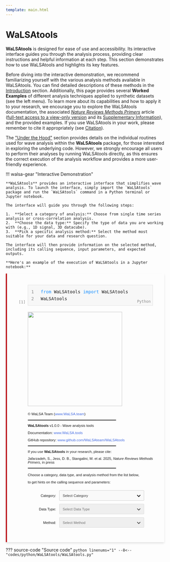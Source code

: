 ```yaml
---
template: main.html
---
```


# WaLSAtools

**WaLSAtools** is designed for ease of use and accessibility. Its interactive interface guides you through the analysis process, providing clear instructions and helpful information at each step. This section demonstrates how to use WaLSAtools and highlights its key features.

Before diving into the interactive demonstration, we recommend familiarizing yourself with the various analysis methods available in WaLSAtools. You can find detailed descriptions of these methods in the [Introduction](introduction.md) section. Additionally, this page provides several **Worked Examples** of different analysis techniques applied to synthetic datasets (see the left menu). To learn more about its capabilities and how to apply it to your research, we encourage you to explore the WaLSAtools documentation, the associated *[Nature Reviews Methods Primers](https://www.nature.com/articles/s43586-025-00392-0)* article ([full-text access to a view-only version](https://WaLSA.tools/nrmp) and its [Supplementary Information](https://WaLSA.tools/nrmp-si)), and the provided examples. If you use WaLSAtools in your work, please remember to cite it appropriately (see [Citation][9]).

The ["Under the Hood"](routines.md) section provides details on the individual routines used for wave analysis within the **WaLSAtools** package, for those interested in exploring the underlying code. However, we strongly encourage all users to perform their analyses by running WaLSAtools directly, as this ensures the correct execution of the analysis workflow and provides a more user-friendly experience.

  [9]: ../citation.md

!!! walsa-gear "Interactive Demonstration"

    **WaLSAtools** provides an interactive interface that simplifies wave analysis. To launch the interface, simply import the `WaLSAtools` package and run the `WaLSAtools` command in a Python terminal or Jupyter notebook.

    The interface will guide you through the following steps:

    1.  **Select a category of analysis:** Choose from single time series analysis or cross-correlation analysis.
    2.  **Choose the data type:** Specify the type of data you are working with (e.g., 1D signal, 3D datacube).
    3.  **Pick a specific analysis method:** Select the method most suitable for your data and research question.

    The interface will then provide information on the selected method, including its calling sequence, input parameters, and expected outputs.

    **Here's an example of the execution of WaLSAtools in a Jupyter notebook:**

<style>
    .dropdown-container {
        margin-left: 30px;
        margin-top: 20px;
        font-size: 0.9em;
        line-height: 2;
        display: flex;
        flex-direction: column;
        gap: 10px;
    }
    .dropdown-row {
        display: flex;
        align-items: center;
        gap: 10px;
    }   
    select {
        width: 270px !important;
        height: 33px !important;
        padding: 5px 10px;
        font-size: 1em;
        color: #333;
        border: 1px solid #ccc;
        border-radius: 2px;
        background-color: #f9f9f9;
        appearance: none;
        -webkit-appearance: none;
        -moz-appearance: none;
        background-image: url('data:image/svg+xml,%3Csvg xmlns="http://www.w3.org/2000/svg" width="12" height="12" viewBox="0 0 12 12"%3E%3Cpath d="M1,4 L6,9 L11,4" fill="none" stroke="%23000" stroke-width="2.0" /%3E%3C/svg%3E');
        background-repeat: no-repeat;
        background-position: right 10px center;
        background-size: 12px 12px;
        cursor: pointer;
    }
    select:focus {
        outline: none;
        border-color: #4caf50;
        box-shadow: 0 0 5px rgba(76, 175, 80, 0.6);
    }
    select:disabled {
        background-color: #eaeaea;
        cursor: not-allowed;
    }   
    .output-container {
        margin-left: 30px;
        margin-top: 5px;
        padding: 0;
        display: none; /* Hidden by default */
    }
    .parameters-table {
        border-collapse: collapse;
        border: 1px solid #222;
        width: calc(100% - 30px);
        box-sizing: border-box;
        table-layout: auto;
        margin-top: 20px;
        font-size: 0.9em;
    }
    .parameters-table td {
        border: 1px solid #222;
        padding: 8px;
        text-align: left;
    }
    .parameters-table th {
        padding: 8px;
        text-align: left;
    }   
    .code-container {
        font-family: monospace;
        position: relative;
        background-color: #f7f7f7;
        border: 1px solid #ddd;
        margin-left: 30px; 
        padding: 10px;
        padding-left: 40px; /* For line numbers */
        font-size: 14px;
        line-height: 1.6;
        display: inline-block;
        width: calc(100% - 30px);
        box-sizing: border-box;
    }
    .line-numbers {
        position: absolute;
        top: 10px;
        left: 10px;
        color: #888;
        text-align: right;
        line-height: 1.6;
        font-size: 14px;
    }
    .execute-btn {
        background-color: #4caf50;
        color: white;
        border: none;
        border-radius: 50%;
        width: 20px;
        height: 20px;
        display: flex;
        justify-content: center;
        align-items: center;
        font-size: 16px;
        font-weight: bold;
        cursor: pointer;
        position: absolute;
        left: -30px; /* Place the button outside the box */
        top: 2px;
    }
    .execute-btn:hover {
        background-color: #45a049;
    }
    .index-number {
        position: absolute;
        bottom: 0px;
        left: -30px;
        color: #888;
        font-size: 12px;
    }
    .python-label {
        position: absolute;
        bottom: 2px;
        right: 6px;
        font-size: 12px;
        color: #888;
    }
    .walsa-gear-code {
        border-left: 4px solid rgb(189, 26, 31); 
        background-color: rgba(255, 255, 255, 0.1);
        padding: 16px; 
        border-radius: 1px; 
        margin-bottom: 16px; 
        box-shadow: 0px 4px 6px rgba(0, 0, 0, 0.1);
    }
</style>
<div class="walsa-gear-code">
<div style="font-family: Arial, sans-serif; margin: 20px; font-size: 0.9em; line-height: 0.9em;">
<div class="code-container">
    <!-- Line numbers -->
    <div class="line-numbers">
        1<br>
        2
    </div>
    <!-- Code area -->
    <div>
        <span style="color:DodgerBlue">from</span> WaLSAtools <span style="color:DodgerBlue">import</span> WaLSAtools<br>
        WaLSAtools
    </div>
    <!-- Execute button -->
    <!-- <button class="execute-btn">▶</button> -->
    <!-- Index number -->
    <div class="index-number">[1]</div>  
    <!-- Python label -->
    <div class="python-label">Python</div>
</div>
<!-- Logo -->
<div style="margin-left: 30px; margin-top: 20px;">
    <img src="https://walsa.team/images/walsatools_black.png" style="width: 300px; height: auto;">
</div>
<!-- Credits -->
<div style="margin-left: 30px; margin-top: 20px; font-size: 0.9em;">
    <p>© WaLSA Team (<a href="https://www.WaLSA.team" target="_blank" style="color: #4169E1; text-decoration: none;">www.WaLSA.team</a>)</p>
    <hr style="width: 70%; margin: 0; border: 0.98px solid #888; margin-bottom: 10px;">
    <p><strong>WaLSAtools</strong> v1.0.0 - Wave analysis tools</p>
    <p>Documentation: <a href="https://www.WaLSA.tools" target="_blank" style="color: #4169E1; text-decoration: none;">www.WaLSA.tools</a></p>
    <p>GitHub repository: <a href="https://www.github.com/WaLSAteam/WaLSAtools" target="_blank" style="color: #4169E1; text-decoration: none;">www.github.com/WaLSAteam/WaLSAtools</a></p>
    <hr style="width: 70%; margin: 0; border: 0.98px solid #888; margin-bottom: 10px;">
    <p>If you use <strong>WaLSAtools</strong> in your research, please cite:</p>
    <p>Jafarzadeh, S., Jess, D. B., Stangalini, M. et al. 2025, <em>Nature Reviews Methods Primers</em>, in press</p>
    <hr style="width: 70%; margin: 0; border: 0.98px solid #888; margin-bottom: 15px;">
    <p>Choose a category, data type, and analysis method from the list below,</p>
    <p>to get hints on the calling sequence and parameters:</p>
</div>
<!-- Dropdown Menus -->
<div class="dropdown-container">
    <div class="dropdown-row">
        <label for="category" style="width: 90px !important; text-align: right !important;">Category:</label>
        <select id="category">
            <option value="">Select Category</option>
            <option value="a">Single Time Series Analysis</option>
            <option value="b">Cross-Correlation Between Two Time Series</option>
        </select>
    </div>
    <div class="dropdown-row">
        <label for="datatype" style="width: 90px !important; text-align: right !important;">Data Type:</label>
        <select id="datatype" disabled>
            <option value="">Select Data Type</option>
        </select>
    </div>
    <div class="dropdown-row">
        <label for="analysisMethod" style="width: 90px !important; text-align: right !important;">Method:</label>
        <select id="analysisMethod" disabled>
            <option value="">Select Method</option>
        </select>
    </div>
    <div class="dropdown-row">
        <label for="subMethod" id="subMethodLabel" style="width: 90px !important; text-align: right !important; display:none;">Sub-method:</label>
        <select id="subMethod" style="display:none;">
            <option value="">Select Sub-method</option>
            <option value="fft">FFT</option>
            <option value="wavelet">Wavelet</option>
            <option value="lombscargle">Lomb-Scargle</option>
            <option value="welch">Welch</option>
        </select>
    </div>
</div>
<div id="dropdownMessage" style="margin-left: 30px; margin-top: 15px; font-size: 0.9em; display: none;">
    Please select appropriate options from all dropdown menus.
</div>
<div class="output-container" id="outputContainer">
    <p style="font-size: 1.0em;">Calling Sequence:</p>
    <span id="callingSequence" style="font-size: 0.95em !important; margin: 0 !important; padding: 0 !important;"></span>
    <div id="warningNote" style="font-size: 0.88em; color: #1a6e29; margin-left: 30px; margin-top: 10px;"></div>
    <table class="parameters-table">
        <thead>
            <tr style="background-color: #fff;"><th colspan="3" style="text-align: left; color: #000; font-size: 110%;">Parameters (**kwargs)</th></tr>
            <tr style="background-color: #222;">
                <th style="color: #fff; border-right: 1px solid #ccc; text-align: left; white-space: nowrap;">Parameter</th>
                <th style="color: #fff; border-right: 1px solid #ccc; text-align: left; white-space: nowrap;">Type</th>
                <th style="color: #fff; text-align: left; width: 100%;">Description</th>
            </tr>
        </thead>
        <tbody id="parameterTableBody">
        </tbody>
    </table>
</div>
</div>
</div>
<script>
    const parameters = {
        single_series: {
            fft: {
                returnValues: 'power, frequency, significance, amplitude',
                parameters: {
                    signal: { type: 'array', description: 'The input signal (1D).' },
                    time: { type: 'array', description: 'The time array corresponding to the signal.' },
                    siglevel: { type: 'float', description: 'Significance level for the confidence intervals. Default: 0.95.' },
                    nperm: { type: 'int', description: 'Number of permutations for significance testing. Default: 1000.' },
                    nosignificance: { type: 'bool', description: 'If True, skip significance calculation. Default: False.' },
                    apod: { type: 'float', description: 'Extent of apodization edges (of a Tukey window). Default: 0.1.' },
                    pxdetrend: { type: 'int', description: 'Subtract linear trend with time per pixel. Options: 1 (simple) or 2 (advanced). Default: 2.' },
                    polyfit: { type: 'int', description: 'Degree of polynomial fit for detrending the data. If set, a polynomial fit (instead of linear) is applied. Default: None' },
                    meantemporal: { type: 'bool', description: 'If True, apply simple temporal detrending by subtracting the mean signal from the data, skipping fitting procedures. Default: False.' },
                    meandetrend: { type: 'bool', description: 'If True, subtract the linear trend with time for the image means (spatial detrending). Default: False.' },
                    recon: { type: 'bool', description: 'If True, perform Fourier reconstruction of the input time series. This does not preserve amplitudes but is useful for examining frequencies far from the low-frequency range. Default: False.' },
                    resample_original: { type: 'bool', description: 'If True, and if recon is set to True, approximate values close to the original are returned for comparison. Default: False.' },
                    nodetrendapod: { type: 'bool', description: 'If True, neither detrending nor apodization is performed. Default: False.' },
                    amplitude: { type: 'bool', description: ' If True, return the amplitudes of the Fourier transform. Default: False.' },
                    silent: { type: 'bool', description: 'If True, suppress print statements. Default: False.' }
                }
            },
            wavelet: {
                returnValues: 'power, period, significance, coi, gws_power, gws_significance, rgws_power',
                parameters: {
                    signal: { type: 'array', description: 'The input signal (1D).' },
                    time: { type: 'array', description: 'The time array corresponding to the signal.' },
                    siglevel: { type: 'float', description: 'Significance level for the confidence intervals. Default: 0.95.' },
                    nperm: { type: 'int', description: 'Number of permutations for significance testing. Default: 1000.' },
                    mother: { type: 'str', description: 'The mother wavelet function to use. Default: "morlet".' },
                    GWS: { type: 'bool', description: 'If True, calculate the Global Wavelet Spectrum. Default: False.' },
                    RGWS: { type: 'bool', description: 'If True, calculate the Refined Global Wavelet Spectrum (time-integrated power, excluding COI and insignificant areas). Default: False.' },
                    dj: { type: 'float', description: 'Scale spacing. Smaller values result in better scale resolution but slower calculations. Default: 0.025.' },
                    s0: { type: 'float', description: 'Initial (smallest) scale of the wavelet. Default: 2 * dt.' },
                    J: { type: 'int', description: 'Number of scales minus one. Scales range from s0 up to s0 * 2**(J * dj), giving a total of (J + 1) scales. Default: (log2(N * dt / s0)) / dj.' },
                    lag1: { type: 'float', description: 'Lag-1 autocorrelation. Default: 0.0.' },
                    apod: { type: 'float', description: 'Extent of apodization edges (of a Tukey window). Default: 0.1.' },
                    pxdetrend: { type: 'int', description: 'Subtract linear trend with time per pixel. Options: 1 (simple) or 2 (advanced). Default: 2.' },
                    polyfit: { type: 'int', description: 'Degree of polynomial fit for detrending the data. If set, a polynomial fit (instead of linear) is applied. Default: None' },
                    meantemporal: { type: 'bool', description: 'If True, apply simple temporal detrending by subtracting the mean signal from the data, skipping fitting procedures. Default: False.' },
                    meandetrend: { type: 'bool', description: 'If True, subtract the linear trend with time for the image means (spatial detrending). Default: False.' },
                    recon: { type: 'bool', description: 'If True, perform Fourier reconstruction of the input time series. This does not preserve amplitudes but is useful for examining frequencies far from the low-frequency range. Default: False.' },
                    resample_original: { type: 'bool', description: 'If True, and if recon is set to True, approximate values close to the original are returned for comparison. Default: False.' },
                    nodetrendapod: { type: 'bool', description: 'If True, neither detrending nor apodization is performed. Default: False.' },
                    silent: { type: 'bool', description: 'If True, suppress print statements. Default: False.' }
                }
            },
            lombscargle: {
                returnValues: 'power, frequency, significance',
                parameters: {
                    signal: { type: 'array', description: 'The input signal (1D).' },
                    time: { type: 'array', description: 'The time array corresponding to the signal.' },
                    siglevel: { type: 'float', description: 'Significance level for the confidence intervals. Default: 0.95.' },
                    nperm: { type: 'int', description: 'Number of permutations for significance testing. Default: 1000.' },
                    dy: { type: 'array', description: 'Errors or observational uncertainties associated with the time series.' },
                    fit_mean: { type: 'bool', description: 'If True, include a constant offset as part of the model at each frequency. This improves accuracy, especially for incomplete phase coverage.' },
                    center_data: { type: 'bool', description: 'If True, pre-center the data by subtracting the weighted mean of the input data. This is especially important if fit_mean=False.' },
                    nterms: { type: 'int', description: 'Number of terms to use in the Fourier fit. Default: 1.' },
                    normalization: { type: 'str', description: 'The normalization method for the periodogram. Options: "standard", "model", "log", "psd". Default: "standard".' },
                    nosignificance: { type: 'bool', description: 'If True, skip significance calculation. Default: False.' },
                    apod: { type: 'float', description: 'Extent of apodization edges (of a Tukey window). Default: 0.1.' },
                    pxdetrend: { type: 'int', description: 'Subtract linear trend with time per pixel. Options: 1 (simple) or 2 (advanced). Default: 2.' },
                    polyfit: { type: 'int', description: 'Degree of polynomial fit for detrending the data. If set, a polynomial fit (instead of linear) is applied. Default: None' },
                    meantemporal: { type: 'bool', description: 'If True, apply simple temporal detrending by subtracting the mean signal from the data, skipping fitting procedures. Default: False.' },
                    meandetrend: { type: 'bool', description: 'If True, subtract the linear trend with time for the image means (spatial detrending). Default: False.' },
                    recon: { type: 'bool', description: 'If True, perform Fourier reconstruction of the input time series. This does not preserve amplitudes but is useful for examining frequencies far from the low-frequency range. Default: False.' },
                    resample_original: { type: 'bool', description: 'If True, and if recon is set to True, approximate values close to the original are returned for comparison. Default: False.' },
                    nodetrendapod: { type: 'bool', description: 'If True, neither detrending nor apodization is performed. Default: False.' },
                    silent: { type: 'bool', description: 'If True, suppress print statements. Default: False.' }
                }
            },
            welch: {
                returnValues: 'power, frequency, significance',
                parameters: {
                    signal: { type: 'array', description: 'The 1D time series signal.' },
                    time: { type: 'array', description: 'The time array corresponding to the signal.' },
                    nperseg: { type: 'int', description: 'Length of each segment for analysis. Default: 256.' },
                    noverlap: { type: 'int', description: 'Number of points to overlap between segments. Default: 128.' },
                    window: { type: 'str', description: 'Type of window function used in the Welch method. Default: "hann".' },
                    siglevel: { type: 'float', description: 'Significance level for confidence intervals. Default: 0.95.' },
                    nperm: { type: 'int', description: 'Number of permutations for significance testing. Default: 1000.' },
                    silent: { type: 'bool', description: 'If True, suppress print statements. Default: False.' }
                }
            },
            emd: {
                returnValues: 'HHT_power, HHT_significance, HHT_frequency, psd_spectra, psd_significance, IMFs, IMF_significance, instantaneous_frequency',
                parameters: {
                    signal: { type: 'array', description: 'The input signal (1D).' },
                    time: { type: 'array', description: 'The time array of the signal.' },
                    siglevel: { type: 'float', description: 'Significance level for the confidence intervals. Default: 0.95.' },
                    nperm: { type: 'int', description: 'Number of permutations for significance testing. Default: 1000.' },
                    EEMD: { type: 'bool', description: 'If True, use Ensemble Empirical Mode Decomposition (EEMD) instead of Empirical Mode Decomposition (EMD). Default: False.' },
                    Welch_psd: { type: 'bool', description: 'If True, calculate Welch PSD spectra instead of FFT PSD spectra (for the psd_spectra and psd_confidence_levels). Default: False.' },
                    apod: { type: 'float', description: 'Extent of apodization edges (of a Tukey window). Default: 0.1.' },
                    pxdetrend: { type: 'int', description: 'Subtract linear trend with time per pixel. Options: 1 (simple) or 2 (advanced). Default: 2.' },
                    polyfit: { type: 'int', description: 'Degree of polynomial fit for detrending the data. If set, a polynomial fit (instead of linear) is applied. Default: None.' },
                    meantemporal: { type: 'bool', description: 'If True, apply simple temporal detrending by subtracting the mean signal from the data, skipping fitting procedures. Default: False.' },
                    meandetrend: { type: 'bool', description: 'If True, subtract the linear trend with time for the image means (spatial detrending). Default: False.' },
                    recon: { type: 'bool', description: 'If True, perform Fourier reconstruction of the input time series. This does not preserve amplitudes but is useful for examining frequencies far from the low-frequency range. Default: False.' },
                    resample_original: { type: 'bool', description: 'If True, and if recon is set to True, approximate values close to the original are returned for comparison. Default: False.' },
                    nodetrendapod: { type: 'bool', description: 'If True, neither detrending nor apodization is performed. Default: False.' },
                    silent: { type: 'bool', description: 'If True, suppress print statements. Default: False.' }
                }
            },
            komega: {
                returnValues: 'power, wavenumber, frequency, filtered_cube, spatial_fft_map, torus_map, spatial_fft_filtered_map, temporal_fft, temporal_filter, temporal_frequencies, spatial_frequencies',
                parameters: {
                    signal: { type: 'array', description: 'Input datacube, normally in the form of [x, y, t] or [t, x, y]. Note that the input datacube must have identical x and y dimensions. If not, the datacube will be cropped accordingly.' },
                    time: { type: 'array', description: 'Time array corresponding to the input datacube.' },
                    pixelsize: { type: 'float', description: 'Spatial sampling of the input datacube. If not given, it is plotted in units of "pixel".' },
                    filtering: { type: 'bool', description: 'If True, filtering is applied, and the filtered datacube (filtered_cube) is returned. Otherwise, None is returned. Default: False.' },
                    f1: { type: 'float', description: 'Optional lower (temporal) frequency to filter, in Hz.' },
                    f2: { type: 'float', description: 'Optional upper (temporal) frequency to filter, in Hz.' },
                    k1: { type: 'float', description: 'Optional lower (spatial) wavenumber to filter, in units of pixelsize^-1 (k = (2 * π) / wavelength).' },
                    k2: { type: 'float', description: 'Optional upper (spatial) wavenumber to filter, in units of pixelsize^-1.' },
                    spatial_torus: { type: 'bool', description: 'If True, makes the annulus used for spatial filtering have a Gaussian-shaped profile, useful for preventing aliasing. Default: True.' },
                    temporal_torus: { type: 'bool', description: 'If True, makes the temporal filter have a Gaussian-shaped profile, useful for preventing aliasing. Default: True.' },
                    no_spatial_filt: { type: 'bool', description: 'If True, ensures no spatial filtering is performed on the dataset (i.e., only temporal filtering is applied).' },
                    no_temporal_filt: { type: 'bool', description: 'If True, ensures no temporal filtering is performed on the dataset (i.e., only spatial filtering is applied).' },
                    silent: { type: 'bool', description: 'If True, suppresses the k-ω diagram plot.' },
                    smooth: { type: 'bool', description: 'If True, power is smoothed. Default: True.' },
                    mode: { type: 'int', description: 'Output power mode: 0 = log10(power) (default), 1 = linear power, 2 = sqrt(power) = amplitude.' },
                    processing_maps: { type: 'bool', description: 'If True, the function returns the processing maps (spatial_fft_map, torus_map, spatial_fft_filtered_map, temporal_fft, temporal_filter, temporal_frequencies, spatial_frequencies). Otherwise, they are all returned as None. Default: False.' }
                }
            },
            pod: {
                returnValues: 'pod_results',
                parameters: {
                    signal: { type: 'array', description: '3D data cube with shape (time, x, y) or similar.' },
                    time: { type: 'array', description: '1D array representing the time points for each time step in the data.' },
                    num_modes: { type: 'int, optional', description: 'Number of top modes to compute. Default is None (all modes).' },
                    num_top_frequencies: { type: 'int, optional', description: 'Number of top frequencies to consider. Default is None (all frequencies).' },
                    top_frequencies: { type: 'list, optional', description: 'List of top frequencies to consider. Default is None.' },
                    num_cumulative_modes: { type: 'int, optional', description: 'Number of cumulative modes to consider. Default is None (all modes).' },
                    welch_nperseg: { type: 'int, optional', description: "Number of samples per segment for Welch's method. Default is 150." },
                    welch_noverlap: { type: 'int, optional', description: "Number of overlapping samples for Welch's method. Default is 25." },
                    welch_nfft: { type: 'int, optional', description: 'Number of points for the FFT. Default is 2^14.' },
                    welch_fs: { type: 'int, optional', description: 'Sampling frequency for the data. Default is 2.' },
                    nperm: { type: 'int, optional', description: 'Number of permutations for significance testing. Default is 1000.' },
                    siglevel: { type: 'float, optional', description: 'Significance level for the Welch spectrum. Default is 0.95.' },
                    timestep_to_reconstruct: { type: 'int, optional', description: 'Timestep of the datacube to reconstruct using the top modes. Default is 0.' },
                    num_modes_reconstruct: { type: 'int, optional', description: 'Number of modes to use for reconstruction. Default is None (all modes).' },
                    spod: { type: 'bool, optional', description: 'If True, perform Spectral Proper Orthogonal Decomposition (SPOD) analysis. Default is False.' },
                    spod_filter_size: { type: 'int, optional', description: 'Filter size for SPOD analysis. Default is None.' },
                    spod_num_modes: { type: 'int, optional', description: 'Number of SPOD modes to compute. Default is None.' },
                    print_results: { type: 'bool, optional', description: 'If True, print a summary of results. Default is True.' }
                }
            },
            dominantfreq: {
                returnValues: 'power, frequency, significance',
                parameters: {
                    signal: { type: 'array', description: 'Input signal array (1D or 2D).' },
                    time: { type: 'array', description: 'Time array corresponding to the signal.' },
                    method: { type: 'string', description: 'Analysis method (e.g., fft, wavelet, etc.).' },
                    kwargs: { type: 'object', description: 'Additional optional parameters for customization.' }
                }
            }
        },
        cross_correlation: {
            wavelet: {
                returnValues: 'cross_power, cross_period, cross_sig, cross_coi, coherence, coh_period, coh_sig, coh_coi, phase_angle',
                parameters: {
                    data1: { type: 'array', description: 'The first 1D time series signal.' },
                    data2: { type: 'array', description: 'The second 1D time series signal.' },
                    time: { type: 'array', description: 'The time array corresponding to the signals.' },
                    siglevel: { type: 'float', description: 'Significance level for the confidence intervals. Default: 0.95.' },
                    nperm: { type: 'int', description: 'Number of permutations for significance testing. Default: 1000.' },
                    mother: { type: 'str', description: 'The mother wavelet function to use. Default: "morlet".' },
                    GWS: { type: 'bool', description: 'If True, calculate the Global Wavelet Spectrum. Default: False.' },
                    RGWS: { type: 'bool', description: 'If True, calculate the Refined Global Wavelet Spectrum (time-integrated power, excluding COI and insignificant areas). Default: False.' },
                    dj: { type: 'float', description: 'Scale spacing. Smaller values result in better scale resolution but slower calculations. Default: 0.025.' },
                    s0: { type: 'float', description: 'Initial (smallest) scale of the wavelet. Default: 2 * dt.' },
                    J: { type: 'int', description: 'Number of scales minus one. Scales range from s0 up to s0 * 2**(J * dj), giving a total of (J + 1) scales. Default: (log2(N * dt / s0)) / dj.' },
                    lag1: { type: 'float', description: 'Lag-1 autocorrelation. Default: 0.0.' },
                    apod: { type: 'float', description: 'Extent of apodization edges (of a Tukey window). Default: 0.1.' },
                    pxdetrend: { type: 'int', description: 'Subtract linear trend with time per pixel. Options: 1 (simple) or 2 (advanced). Default: 2.' },
                    polyfit: { type: 'int', description: 'Degree of polynomial fit for detrending the data. If set, a polynomial fit (instead of linear) is applied. Default: None.' },
                    meantemporal: { type: 'bool', description: 'If True, apply simple temporal detrending by subtracting the mean signal from the data, skipping fitting procedures. Default: False.' },
                    meandetrend: { type: 'bool', description: 'If True, subtract the linear trend with time for the image means (spatial detrending). Default: False.' },
                    recon: { type: 'bool', description: 'If True, perform Fourier reconstruction of the input time series. This does not preserve amplitudes but is useful for examining frequencies far from the low-frequency range. Default: False.' },
                    resample_original: { type: 'bool', description: 'If True, and if recon is set to True, approximate values close to the original are returned for comparison. Default: False.' },
                    nodetrendapod: { type: 'bool', description: 'If True, neither detrending nor apodization is performed. Default: False.' },
                    silent: { type: 'bool', description: 'If True, suppress print statements. Default: False.' }
                }
            },
            welch: {
                returnValues: 'frequency, cospectrum, phase_angle, power_data1, power_data2, frequency_coherence, coherence',
                parameters: {
                    data1: { type: 'array', description: 'The first 1D time series signal.' },
                    data2: { type: 'array', description: 'The second 1D time series signal.' },
                    time: { type: 'array', description: 'The time array corresponding to the signals.' },
                    nperseg: { type: 'int', description: 'Length of each segment for analysis. Default: 256.' },
                    noverlap: { type: 'int', description: 'Number of points to overlap between segments. Default: 128.' },
                    window: { type: 'str', description: 'Type of window function used in the Welch method. Default: "hann".' },
                    siglevel: { type: 'float', description: 'Significance level for confidence intervals. Default: 0.95.' },
                    nperm: { type: 'int', description: 'Number of permutations for significance testing. Default: 1000.' },
                    silent: { type: 'bool', description: 'If True, suppress print statements. Default: False.' }
                }
            },
            fft: {
                returnValues: 'frequency, cospectrum, phase_angle, power_data1, power_data2, frequency_coherence, coherence',
                warning: 'Note: Selecting FFT for cross-correlation automatically runs Welch instead, to improve noise handling by averaging over segments. Consider adjusting "nperseg" to tune resolution.',
                parameters: {
                    data1: { type: 'array', description: 'The first 1D time series signal.' },
                    data2: { type: 'array', description: 'The second 1D time series signal.' },
                    time: { type: 'array', description: 'The time array corresponding to the signals.' },
                    nperseg: { type: 'int', description: 'Length of each segment for analysis. Default: 256.' },
                    noverlap: { type: 'int', description: 'Number of points to overlap between segments. Default: 128.' },
                    window: { type: 'str', description: 'Type of window function used in the Welch method. Default: "hann".' },
                    siglevel: { type: 'float', description: 'Significance level for confidence intervals. Default: 0.95.' },
                    nperm: { type: 'int', description: 'Number of permutations for significance testing. Default: 1000.' },
                    silent: { type: 'bool', description: 'If True, suppress print statements. Default: False.' }
                }
            }
        }
    };
    const categoryDropdown = document.getElementById('category');
    const datatypeDropdown = document.getElementById('datatype');
    const analysisMethodDropdown = document.getElementById('analysisMethod');
    const subMethodDropdown = document.getElementById('subMethod');
    const subMethodLabel = document.getElementById('subMethodLabel');
    const outputContainer = document.getElementById('outputContainer');
    const callingSequence = document.getElementById('callingSequence');
    const parameterTableBody = document.getElementById('parameterTableBody');
    function resetDropdown(dropdown, placeholder = "Select ...") {
        dropdown.innerHTML = `<option value="">${placeholder}</option>`;
        dropdown.disabled = true;
    }
    function hideOutput() {
        outputContainer.style.display = 'none';
    }
    function clearOutput() {
        callingSequence.innerHTML = '';
        parameterTableBody.innerHTML = '';
        hideOutput();
    }
    document.addEventListener('DOMContentLoaded', () => {
        updateOutput();
        // Attach event listeners
        categoryDropdown.addEventListener('change', () => {
            const category = categoryDropdown.value;
            resetDropdown(datatypeDropdown, "Select Data Type");
            resetDropdown(analysisMethodDropdown, "Select Method");
            resetDropdown(subMethodDropdown, "Select Sub-method");
            subMethodDropdown.style.display = 'none';
            subMethodLabel.style.display = 'none';
            clearOutput();
            if (category) {
                datatypeDropdown.disabled = false;
                if (category === 'a') {
                    datatypeDropdown.innerHTML += `
                        <option value="1">1D Signal</option>
                        <option value="2">3D Datacube</option>`;
                } else if (category === 'b') {
                    datatypeDropdown.innerHTML += `<option value="1">1D Signal</option>`;
                }
            }
            updateOutput();
        });
        datatypeDropdown.addEventListener('change', () => {
            const category = categoryDropdown.value;
            const datatype = datatypeDropdown.value;
            resetDropdown(analysisMethodDropdown, "Select Method");
            resetDropdown(subMethodDropdown, "Select Sub-method");
            subMethodDropdown.style.display = 'none';
            subMethodLabel.style.display = 'none';
            clearOutput();
            if (datatype) {
                analysisMethodDropdown.disabled = false;
                if (category === 'a' && datatype === '1') {
                    analysisMethodDropdown.innerHTML += `
                        <option value="fft">FFT</option>
                        <option value="wavelet">Wavelet</option>
                        <option value="lombscargle">Lomb-Scargle</option>
                        <option value="welch">Welch</option>
                        <option value="emd">EMD</option>`;
                } else if (category === 'a' && datatype === '2') {
                    analysisMethodDropdown.innerHTML += `
                        <option value="komega">k-omega</option>
                        <option value="pod">POD</option>
                        <option value="dominantfreq">Dominant Freq / Mean Power Spectrum</option>`;
                } else if (category === 'b') {
                    analysisMethodDropdown.innerHTML += `
                        <option value="wavelet">Wavelet</option>
                        <option value="welch">Welch</option>`;
                }
            }
            updateOutput();
        });
        analysisMethodDropdown.addEventListener('change', () => {
            const category = categoryDropdown.value;
            const datatype = datatypeDropdown.value;
            const analysisMethod = analysisMethodDropdown.value;
            resetDropdown(subMethodDropdown, "Select Sub-method");
            subMethodDropdown.style.display = 'none';
            subMethodLabel.style.display = 'none';
            subMethodDropdown.disabled = true;
            clearOutput();
            if (
                category === 'a' &&
                datatype === '2' &&
                analysisMethod === 'dominantfreq'
            ) {
                subMethodDropdown.style.display = 'inline-block';
                subMethodLabel.style.display = 'inline-block';
                subMethodDropdown.disabled = false;
                subMethodDropdown.innerHTML = `
                    <option value="">Select Sub-method</option>
                    <option value="fft">FFT</option>
                    <option value="wavelet">Wavelet</option>
                    <option value="lombscargle">Lomb-Scargle</option>
                    <option value="welch">Welch</option>`;
            }
            updateOutput();
        });
        subMethodDropdown.addEventListener('change', updateOutput);
        updateOutput();
    });
    // Update Output Container
    function updateOutput() {
        const category = categoryDropdown.value;
        const datatype = datatypeDropdown.value;
        const analysisMethod = analysisMethodDropdown.value;
        const subMethod = subMethodDropdown.value;
        const message = document.getElementById('dropdownMessage');      
        // Hide output and show a message if selections are incomplete
        if (!category || !datatype || !analysisMethod || (subMethodDropdown.style.display === 'inline-block' && !subMethod)) {
            message.style.display = 'block';
            hideOutput();
            return;
        }      
        // Hide the message when all selections are made
        message.style.display = 'none';
        // Retrieve returnValues based on category and analysisMethod
        let returnValues = '';
        if (category === 'a') {
            returnValues = parameters.single_series[analysisMethod]?.returnValues || 'No return values available';
        } else if (category === 'b') {
            returnValues = parameters.cross_correlation[analysisMethod]?.returnValues || 'No return values available';
        }
        // Construct the command string
        let command1 = '';
        if (category === 'a' && datatype === '1') {
            command1 = `${returnValues} = WaLSAtools(signal=INPUT_DATA, time=TIME_ARRAY, method='${analysisMethod}', **kwargs)`;
        } else if (category === 'b') {
            command1 = `${returnValues} = WaLSAtools(data1=INPUT_DATA1, data2=INPUT_DATA2, time=TIME_ARRAY, method='${analysisMethod}', **kwargs)`;
        } else if (category === 'a' && datatype === '2') {
            if (analysisMethod === 'dominantfreq') {
                retValues = 'dominant_frequency, mean_power, frequency, power_map'
                command1 = `${retValues} = WaLSAtools(signal=INPUT_DATA, time=TIME_ARRAY, averagedpower=True, dominantfreq=True, method='${subMethod}', **kwargs)`;
            } else {
                if (analysisMethod === 'komega') {
                    analysisMethodout = 'k-omega';
                } else {
                    analysisMethodout = analysisMethod;
                }
                command1 = `${returnValues} = WaLSAtools(signal=INPUT_DATA, time=TIME_ARRAY, method='${analysisMethodout}', **kwargs)`;
            }
        }
        const command = `
            <div style="display: flex; align-items: baseline;">
                <span style="color: #222; min-width: 4ch; margin: 0 !important; line-height: 1.5;">>>> </span>
                <pre style="
                    white-space: pre-wrap; 
                    word-wrap: break-word;  
                    color: #01016D; 
                    margin: 0 !important;
                    line-height: 1.5;
                ">${command1}</pre>
            </div>
        `;
        // Update calling sequence and parameter table
        callingSequence.innerHTML = command;
        const warningNote = document.getElementById('warningNote');
        if (category === 'b' && analysisMethod === 'fft') {
            warningNote.innerText = parameters.cross_correlation.fft.warning;
        } else {
            warningNote.innerText = '';
        }
        if (analysisMethod === 'dominantfreq') {
            updateParameterTable(subMethod);
        } else {
            updateParameterTable(analysisMethod);
        }
        outputContainer.style.display = 'block';
    }
    function updateParameterTable(datatype) {
        parameterTableBody.innerHTML = '';
        const paramData =
            parameters.single_series[datatype]?.parameters ||
            parameters.cross_correlation[datatype]?.parameters;
        if (!paramData) {
            parameterTableBody.innerHTML = `
                <tr>
                    <td colspan="3" style="text-align: center;">No parameters available.</td>
                </tr>`;
            return;
        }
        Object.entries(paramData).forEach(([key, value]) => {
            parameterTableBody.innerHTML += `
                <tr>
                    <td>${key}</td>
                    <td>${value.type}</td>
                    <td>${value.description}</td>
                </tr>`;
        });
    }    
    document.addEventListener('DOMContentLoaded', () => {
        updateOutput();
    });
</script>

??? source-code "Source code"
    ``` python linenums="1"
    --8<-- "codes/python/WaLSAtools/WaLSAtools.py"
    ```
